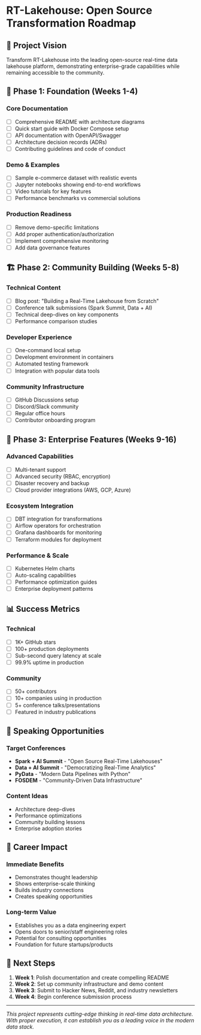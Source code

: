 # RT-Lakehouse: Open Source Transformation Roadmap

## 🎯 Project Vision
Transform RT-Lakehouse into the leading open-source real-time data lakehouse platform, demonstrating enterprise-grade capabilities while remaining accessible to the community.

## 🚀 Phase 1: Foundation (Weeks 1-4)

### Core Documentation
- [ ] Comprehensive README with architecture diagrams
- [ ] Quick start guide with Docker Compose setup
- [ ] API documentation with OpenAPI/Swagger
- [ ] Architecture decision records (ADRs)
- [ ] Contributing guidelines and code of conduct

### Demo & Examples
- [ ] Sample e-commerce dataset with realistic events
- [ ] Jupyter notebooks showing end-to-end workflows
- [ ] Video tutorials for key features
- [ ] Performance benchmarks vs commercial solutions

### Production Readiness
- [ ] Remove demo-specific limitations
- [ ] Add proper authentication/authorization
- [ ] Implement comprehensive monitoring
- [ ] Add data governance features

## 🏗️ Phase 2: Community Building (Weeks 5-8)

### Technical Content
- [ ] Blog post: "Building a Real-Time Lakehouse from Scratch"
- [ ] Conference talk submissions (Spark Summit, Data + AI)
- [ ] Technical deep-dives on key components
- [ ] Performance comparison studies

### Developer Experience
- [ ] One-command local setup
- [ ] Development environment in containers
- [ ] Automated testing framework
- [ ] Integration with popular data tools

### Community Infrastructure
- [ ] GitHub Discussions setup
- [ ] Discord/Slack community
- [ ] Regular office hours
- [ ] Contributor onboarding program

## 🌟 Phase 3: Enterprise Features (Weeks 9-16)

### Advanced Capabilities
- [ ] Multi-tenant support
- [ ] Advanced security (RBAC, encryption)
- [ ] Disaster recovery and backup
- [ ] Cloud provider integrations (AWS, GCP, Azure)

### Ecosystem Integration
- [ ] DBT integration for transformations
- [ ] Airflow operators for orchestration
- [ ] Grafana dashboards for monitoring
- [ ] Terraform modules for deployment

### Performance & Scale
- [ ] Kubernetes Helm charts
- [ ] Auto-scaling capabilities
- [ ] Performance optimization guides
- [ ] Enterprise deployment patterns

## 📊 Success Metrics

### Technical
- [ ] 1K+ GitHub stars
- [ ] 100+ production deployments
- [ ] Sub-second query latency at scale
- [ ] 99.9% uptime in production

### Community
- [ ] 50+ contributors
- [ ] 10+ companies using in production
- [ ] 5+ conference talks/presentations
- [ ] Featured in industry publications

## 🎤 Speaking Opportunities

### Target Conferences
- **Spark + AI Summit** - "Open Source Real-Time Lakehouses"
- **Data + AI Summit** - "Democratizing Real-Time Analytics"
- **PyData** - "Modern Data Pipelines with Python"
- **FOSDEM** - "Community-Driven Data Infrastructure"

### Content Ideas
- Architecture deep-dives
- Performance optimizations
- Community building lessons
- Enterprise adoption stories

## 💼 Career Impact

### Immediate Benefits
- Demonstrates thought leadership
- Shows enterprise-scale thinking
- Builds industry connections
- Creates speaking opportunities

### Long-term Value
- Establishes you as a data engineering expert
- Opens doors to senior/staff engineering roles
- Potential for consulting opportunities
- Foundation for future startups/products

## 🎯 Next Steps

1. **Week 1**: Polish documentation and create compelling README
2. **Week 2**: Set up community infrastructure and demo content
3. **Week 3**: Submit to Hacker News, Reddit, and industry newsletters
4. **Week 4**: Begin conference submission process

---

*This project represents cutting-edge thinking in real-time data architecture. With proper execution, it can establish you as a leading voice in the modern data stack.*
